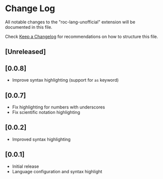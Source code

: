 # Change Log

All notable changes to the "roc-lang-unofficial" extension will be documented in this file.

Check [Keep a Changelog](http://keepachangelog.com/) for recommendations on how to structure this file.

## [Unreleased]

## [0.0.8]

- Improve syntax highlighting (support for `as` keyword)

## [0.0.7]

- Fix highlighting for numbers with underscores
- Fix scientific notation highlighting

## [0.0.2]

- Improved syntax highlighting

## [0.0.1]

- Initial release
- Language configuration and syntax highlight
